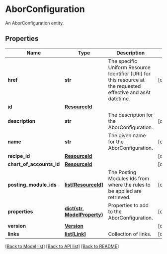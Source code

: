 # AborConfiguration

An AborConfiguration entity.

## Properties
Name | Type | Description | Notes
------------ | ------------- | ------------- | -------------
**href** | **str** | The specific Uniform Resource Identifier (URI) for this resource at the requested effective and asAt datetime. | [optional] 
**id** | [**ResourceId**](ResourceId.md) |  | 
**description** | **str** | The description for the AborConfiguration. | [optional] 
**name** | **str** | The given name for the AborConfiguration. | [optional] 
**recipe_id** | [**ResourceId**](ResourceId.md) |  | [optional] 
**chart_of_accounts_id** | [**ResourceId**](ResourceId.md) |  | [optional] 
**posting_module_ids** | [**list[ResourceId]**](ResourceId.md) | The Posting Modules Ids from where the rules to be applied are retrieved. | [optional] 
**properties** | [**dict(str, ModelProperty)**](ModelProperty.md) | Properties to add to the AborConfiguration. | [optional] 
**version** | [**Version**](Version.md) |  | [optional] 
**links** | [**list[Link]**](Link.md) | Collection of links. | [optional] 

[[Back to Model list]](../README.md#documentation-for-models) [[Back to API list]](../README.md#documentation-for-api-endpoints) [[Back to README]](../README.md)


